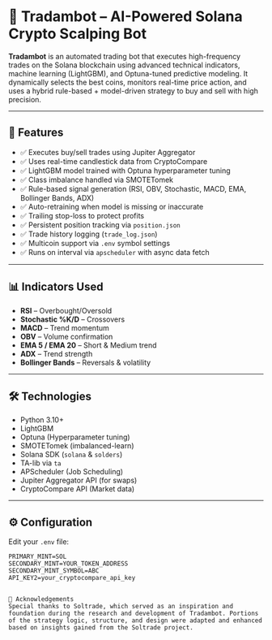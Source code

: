 # 🧠 Tradambot – AI-Powered Solana Crypto Scalping Bot

**Tradambot** is an automated trading bot that executes high-frequency trades on the Solana blockchain using advanced technical indicators, machine learning (LightGBM), and Optuna-tuned predictive modeling. It dynamically selects the best coins, monitors real-time price action, and uses a hybrid rule-based + model-driven strategy to buy and sell with high precision.

---

## 📌 Features

- ✅ Executes buy/sell trades using Jupiter Aggregator
- ✅ Uses real-time candlestick data from CryptoCompare
- ✅ LightGBM model trained with Optuna hyperparameter tuning
- ✅ Class imbalance handled via SMOTETomek
- ✅ Rule-based signal generation (RSI, OBV, Stochastic, MACD, EMA, Bollinger Bands, ADX)
- ✅ Auto-retraining when model is missing or inaccurate
- ✅ Trailing stop-loss to protect profits
- ✅ Persistent position tracking via `position.json`
- ✅ Trade history logging (`trade_log.json`)
- ✅ Multicoin support via `.env` symbol settings
- ✅ Runs on interval via `apscheduler` with async data fetch

---

## 📊 Indicators Used

- **RSI** – Overbought/Oversold
- **Stochastic %K/D** – Crossovers
- **MACD** – Trend momentum
- **OBV** – Volume confirmation
- **EMA 5 / EMA 20** – Short & Medium trend
- **ADX** – Trend strength
- **Bollinger Bands** – Reversals & volatility

---

## 🛠 Technologies

- Python 3.10+
- LightGBM
- Optuna (Hyperparameter tuning)
- SMOTETomek (imbalanced-learn)
- Solana SDK (`solana` & `solders`)
- TA-lib via `ta`
- APScheduler (Job Scheduling)
- Jupiter Aggregator API (for swaps)
- CryptoCompare API (Market data)

---

## ⚙️ Configuration

Edit your `.env` file:

```env
PRIMARY_MINT=SOL
SECONDARY_MINT=YOUR_TOKEN_ADDRESS
SECONDARY_MINT_SYMBOL=ABC
API_KEY2=your_cryptocompare_api_key


🙏 Acknowledgements
Special thanks to Soltrade, which served as an inspiration and foundation during the research and development of Tradambot. Portions of the strategy logic, structure, and design were adapted and enhanced based on insights gained from the Soltrade project.
